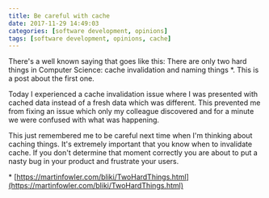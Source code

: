 ```yaml
---
title: Be careful with cache
date: 2017-11-29 14:49:03
categories: [software development, opinions]
tags: [software development, opinions, cache]
---
```

There's a well known saying that goes like this: There are only two hard things in Computer Science: cache invalidation and naming things *. This is a post about the first one.

Today I experienced a cache invalidation issue where I was presented with cached data instead of a fresh data which was different. This prevented me from fixing an issue which only my colleague discovered and for a minute we were confused with what was happening.

This just remembered me to be careful next time when I'm thinking about caching things. It's extremely important that you know when to invalidate cache. If you don't determine that moment correctly you are about to put a nasty bug in your product and frustrate your users.

\* [https://martinfowler.com/bliki/TwoHardThings.html](https://martinfowler.com/bliki/TwoHardThings.html)
